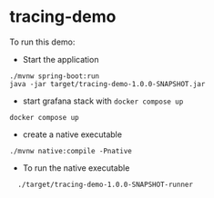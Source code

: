 # tracing-demo
To run this demo:
- Start the application
```shell
./mvnw spring-boot:run
java -jar target/tracing-demo-1.0.0-SNAPSHOT.jar
```

- start grafana stack with `docker compose up`
```shell
docker compose up
```

- create a native executable
```shell
./mvnw native:compile -Pnative
```
- To run the native executable
```shell
  ./target/tracing-demo-1.0.0-SNAPSHOT-runner
```